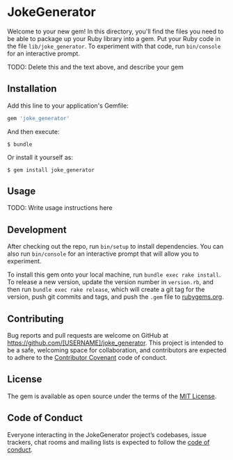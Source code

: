 # JokeGenerator

Welcome to your new gem! In this directory, you'll find the files you need to be able to package up your Ruby library into a gem. Put your Ruby code in the file `lib/joke_generator`. To experiment with that code, run `bin/console` for an interactive prompt.

TODO: Delete this and the text above, and describe your gem

## Installation

Add this line to your application's Gemfile:

```ruby
gem 'joke_generator'
```

And then execute:

    $ bundle

Or install it yourself as:

    $ gem install joke_generator

## Usage

TODO: Write usage instructions here

## Development

After checking out the repo, run `bin/setup` to install dependencies. You can also run `bin/console` for an interactive prompt that will allow you to experiment.

To install this gem onto your local machine, run `bundle exec rake install`. To release a new version, update the version number in `version.rb`, and then run `bundle exec rake release`, which will create a git tag for the version, push git commits and tags, and push the `.gem` file to [rubygems.org](https://rubygems.org).

## Contributing

Bug reports and pull requests are welcome on GitHub at https://github.com/[USERNAME]/joke_generator. This project is intended to be a safe, welcoming space for collaboration, and contributors are expected to adhere to the [Contributor Covenant](http://contributor-covenant.org) code of conduct.

## License

The gem is available as open source under the terms of the [MIT License](https://opensource.org/licenses/MIT).

## Code of Conduct

Everyone interacting in the JokeGenerator project’s codebases, issue trackers, chat rooms and mailing lists is expected to follow the [code of conduct](https://github.com/[USERNAME]/joke_generator/blob/master/CODE_OF_CONDUCT.md).
